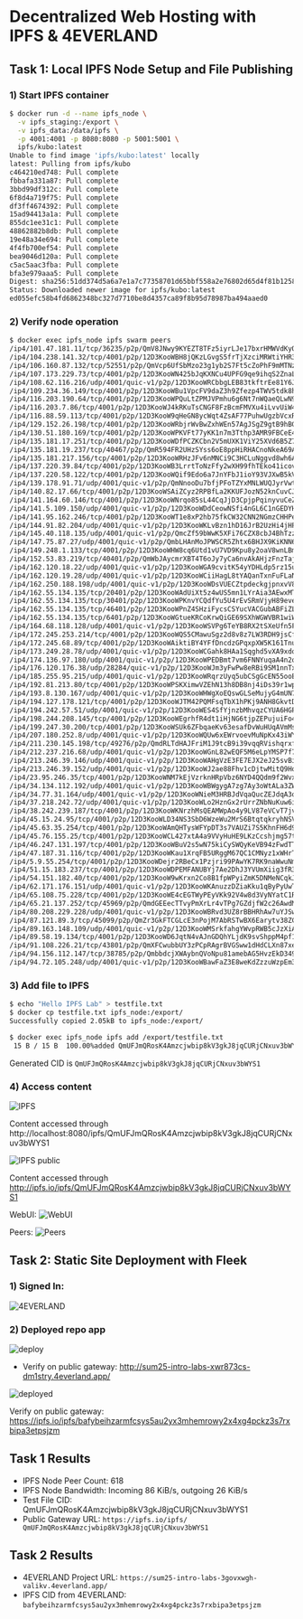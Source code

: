 # Decentralized Web Hosting with IPFS & 4EVERLAND
## Task 1: Local IPFS Node Setup and File Publishing
### 1) Start IPFS container
```bash
$ docker run -d --name ipfs_node \
  -v ipfs_staging:/export \
  -v ipfs_data:/data/ipfs \
  -p 4001:4001 -p 8080:8080 -p 5001:5001 \
  ipfs/kubo:latest
Unable to find image 'ipfs/kubo:latest' locally
latest: Pulling from ipfs/kubo
c464210ed748: Pull complete 
fbbafa331a87: Pull complete 
3bbd99df312c: Pull complete 
6f8d4a719f75: Pull complete 
df3ff4674392: Pull complete 
15ad94413a1a: Pull complete 
855dc1ee31c1: Pull complete 
48862882b8db: Pull complete 
19e48a34e694: Pull complete 
4f4fb700ef54: Pull complete 
bea9046d120a: Pull complete 
c5ac5aac3fba: Pull complete 
bfa3e979aaa5: Pull complete 
Digest: sha256:51dd374d5a6a7e1a7c77358701d65bbf558a2e76802d65d4f81b125877811ee1
Status: Downloaded newer image for ipfs/kubo:latest
ed055efc58b4fd6862348bc327d7710be8d4357ca89f8b95d78987ba494aaed0
```

### 2) Verify node operation
```bash
$ docker exec ipfs_node ipfs swarm peers
/ip4/101.47.181.11/tcp/36235/p2p/QmV8JNwy9KYEZT8TFz5iyrLJe17bxrHMWVdKyQP5L7K1n7
/ip4/104.238.141.32/tcp/4001/p2p/12D3KooWBH8jQKzLGvgS5frTjXzciMRWtiYHR35JhoXGNK9q2eqd
/ip4/106.160.87.132/tcp/52551/p2p/QmVcp6UfSbMzo23g1yb2S7Ft5cZoPhF9mMTNzmWvwGhH65
/ip4/107.173.229.73/tcp/4001/p2p/12D3KooWN425bJqKXNCu4UPFG9qe9ihqS2ZnaLjqxzhGYrXDk1dq
/ip4/108.62.116.216/udp/4001/quic-v1/p2p/12D3KooWRCbbgLEB83tkftrEe81Y6JEQPFEFNEwc2WPqTFnxVwD9
/ip4/109.234.36.149/tcp/4001/p2p/12D3KooWBu1VpcFV9daZ3h9Zfezp4TWV5tdk8hP2oSb7hnf6RsxS
/ip4/116.203.190.64/tcp/4001/p2p/12D3KooWPQuLtZPMJVPmhu6g6Nt7nWQaeQLwN9DcKSyuMUJTKc41
/ip4/116.203.7.86/tcp/4001/p2p/12D3KooWJ4kRKuTsCNGF8FzBcmFMVXu4iLvvUiW4EQ2fyU6sVEth
/ip4/116.88.59.113/tcp/4001/p2p/12D3KooW9qHeGN8ycWqt4ZsAF77PuhwUgzbVcxRsGc1sYqoVDB1f
/ip4/129.152.26.198/tcp/4001/p2p/12D3KooWRbjrWvBwZxhWEn57AgJSgZ9gtB9hBGdu6xArcfVGgj1X
/ip4/130.51.180.169/tcp/4001/p2p/12D3KooWPKVFt77yKK1n7m3Tthp3AMR9FBCeE4qDrdByeAtL85F9
/ip4/135.181.17.251/tcp/4001/p2p/12D3KooWDfPCZKCbn2V5mUXK1ViY25XVd6B5Z7KnE7KoRW5ZJ5Je
/ip4/135.181.19.237/tcp/40467/p2p/QmR594FR2UHzSYss6oE8ppHiRHACnoNkeA69AY685GkRvg
/ip4/135.181.217.156/tcp/4001/p2p/12D3KooWRHzJFv6nMNCi9C3HCLuNggvd8wh6AhJsvMw19q7HMuph
/ip4/137.220.39.84/tcp/4001/p2p/12D3KooWB3LrrtToNzFfy2wXH99fhTEko41icovhYZ22WHj4Whd5
/ip4/137.220.58.122/tcp/4001/p2p/12D3KooWQif9Edo6a7JnYFbJ1ioY93VJXwB5kVdUg5CStQNivVTP
/ip4/139.178.91.71/udp/4001/quic-v1/p2p/QmNnooDu7bfjPFoTZYxMNLWUQJyrVwtbZg5gBMjTezGAJN
/ip4/140.82.17.66/tcp/4001/p2p/12D3KooWSAiZCyz2RPBfLa2KKUFJozN52knCuvCJH5BF8MfMCP8M
/ip4/141.164.60.146/tcp/4001/p2p/12D3KooWNrqo85sL44CqJjD3CpjpPqinyvuCeZ9Qv8939dN3YgR6
/ip4/141.5.109.150/udp/4001/quic-v1/p2p/12D3KooWDdCeowNSfi4nGL6C1nGEDYH8yh97dzeDXDmEmpqLc5Tm
/ip4/141.95.162.246/tcp/4001/p2p/12D3KooWT1e8xP2hb75fkCW32CNN2NGmzCHHPeQStMgYxmX18KmN
/ip4/144.91.82.204/udp/4001/quic-v1/p2p/12D3KooWKLvBzn1hD16JrB2UzHi4jHPRAN3PvzVg1qf3Ssba4m4Z
/ip4/145.40.118.135/udp/4001/quic-v1/p2p/QmcZf59bWwK5XFi76CZX8cbJ4BhTzzA3gU1ZjYZcYW3dwt
/ip4/147.75.87.27/udp/4001/quic-v1/p2p/QmbLHAnMoJPWSCR5Zhtx6BHJX9KiKNN6tpvbUcqanj75Nb
/ip4/149.248.1.133/tcp/4001/p2p/12D3KooWHW8cq6Utd1vU7VD9Kpu8y2oaV8wnLBmsNeFnhB4vyPSb
/ip4/152.53.83.219/tcp/40401/p2p/QmWbJAycmrXBT4T6oJy7yCa6nvAkAHjzFnzTajy3GWuKrn
/ip4/162.120.18.22/udp/4001/quic-v1/p2p/12D3KooWGA9cvitK54yYDHLdp5rz15ueW9PqSP7fBB2uubTfbbAh
/ip4/162.120.19.28/udp/4001/quic-v1/p2p/12D3KooWCiiHagL8tYAQanTxnFuFLaNvGHRvEiBegxtJREMdY9eV
/ip4/162.250.188.198/udp/4001/quic-v1/p2p/12D3KooWDsVUECZtpdeckgjpnxvV8xQMeNci7m9vpakLpCjTfwyG
/ip4/162.55.134.135/tcp/20401/p2p/12D3KooWAdUiXt5z4wUS5mn1LYrAia3AEwxMTappqsURgHoXe7TR
/ip4/162.55.134.135/tcp/30401/p2p/12D3KooWPKnvYCQdfYu5U4rEvSRmVjyH89eveYjdvCAqBSK3LV72
/ip4/162.55.134.135/tcp/46401/p2p/12D3KooWPnZ4SHziFycsCSYucVACGubABFiZLbbBGuL7ctgc36ui
/ip4/162.55.134.135/tcp/6401/p2p/12D3KooWGtueKRCoKrwQiGE69SXhWGWVBR1wiWcNumYBXKuPnvsK
/ip4/164.68.118.128/udp/4001/quic-v1/p2p/12D3KooWSVPg6TeYB8RX2tSXeUfn5FSA3fC86T65tX2MNVcwMmDz
/ip4/172.245.253.214/tcp/4001/p2p/12D3KooWQS5CMawuSgz2d8v8z7LW3RDH9jsCfkENLyLmD1JmhPaQ
/ip4/172.245.68.89/tcp/4001/p2p/12D3KooWAiktiBY4YFfDncdzGPqxpXW5K161Tnu183fTtQ7bAzrP
/ip4/173.249.28.78/udp/4001/quic-v1/p2p/12D3KooWCGahk8HAa1Sqghd5vXA9xdonGvxZQ1A5EhuTjPf8Um1J
/ip4/174.136.97.180/udp/4001/quic-v1/p2p/12D3KooWPEDBmt7vm6FNNYuqaA4n2qMUZ6wPK5NcRc8t6KpqgRkV
/ip4/176.120.176.38/udp/28284/quic-v1/p2p/12D3KooWJm3yFwPw8eRBi9SM1nnTxxqmcugxqZZDH1VgqDxK6gef
/ip4/185.255.95.215/udp/4001/quic-v1/p2p/12D3KooWRqrzUyq5ubCSgGcEN55ooEtZhDijgzhJwVRsajqpTJZ2
/ip4/192.81.213.80/tcp/4001/p2p/12D3KooWPSKXimwVZEhN13h8DB8nj4iDs39r1wprLr1EnjwAdBCm
/ip4/193.8.130.167/udp/4001/quic-v1/p2p/12D3KooWHWgXoEQswGLSeMujyG4mUN73hNUvKdoSp5Y1wKQ6BrBk
/ip4/194.127.178.121/tcp/4001/p2p/12D3KooWJTM42PQMFsqTbX1hPKj9ANH8GkvtDQddAXFhVBe3o8V9
/ip4/194.242.57.51/udp/4001/quic-v1/p2p/12D3KooWES4SfYjnzbMhvqzCYUA6HGPh9pShXhzep5SPzcuxbXmk
/ip4/198.244.208.145/tcp/4001/p2p/12D3KooWEgrhfR4dt1iHjNG6tjpZEPujuiFo4CCJQNDJEtUQbcKT
/ip4/199.247.30.200/tcp/4001/p2p/12D3KooWSUk6ZFbqaeKv63esafDvWuHUqAVmMsr4gh1kdYFLi4JB
/ip4/207.180.252.8/udp/4001/quic-v1/p2p/12D3KooWQUw6xEWrvoevMuNpKx43iWYJUAqeJWK9EamnYpWSNzGy
/ip4/211.230.145.198/tcp/49276/p2p/QmdRLTdHAJFriM1J9tcB9i39vqqRVishqrxf9yiMEZQ33p
/ip4/212.237.216.68/udp/4001/quic-v1/p2p/12D3KooWGnL82wEQF5M6eLpYMSP7f7RJ9wZVtV19KezV28rmNDve
/ip4/213.246.39.146/udp/4001/quic-v1/p2p/12D3KooWAHgVzE3FE7EJX2eJ25svBizJUFRAg3W8Fw49ZFf6wFU1
/ip4/213.246.39.152/udp/4001/quic-v1/p2p/12D3KooWJ2ae88Fhv1cDjtwMitQ9HoByy3g2h2kJVrgUBZgNmrmp
/ip4/23.95.246.35/tcp/4001/p2p/12D3KooWNM7kEjVzrknHRpVbz6NYD4QQdm9f2Wvxiy7LYBDQ7qNm
/ip4/34.134.112.192/udp/4001/quic-v1/p2p/12D3KooWBWgygA7zg7Ay3oWtALa3ZW2HS6MhM1T7PvnSCok4hQcu
/ip4/34.77.31.164/udp/4001/quic-v1/p2p/12D3KooWNieM3HRBJdVqaQucZEJdqA3oWKrKf3Gx3hp2cmtR9GNK
/ip4/37.218.242.72/udp/4001/quic-v1/p2p/12D3KooWLo2HznGx2rUrrZNbNuKuw6irmRkRdk7rPntGqeNUB3sh
/ip4/38.242.239.187/tcp/4001/p2p/12D3KooWKNrzhMsQEAMWpAo4y9LV87eVCvT7jvYJJqC4YVU14MXE
/ip4/45.15.24.95/tcp/4001/p2p/12D3KooWLD34NS3SbD6WzeWu2MrS6BtqtqkryhNSVBCBjNcd5EfQ
/ip4/45.63.35.254/tcp/4001/p2p/12D3KooWAmQHTysWFYpDT3s7VAUZi7S5KhnFH6d9dd95YrEiCSJY
/ip4/45.76.155.25/tcp/4001/p2p/12D3KooWCL427xtA4a9VVyHuHE9LKzCcshjmg57tC8nMYDsnW3BN
/ip4/46.247.131.197/tcp/4001/p2p/12D3KooWBuV2s5wN75kiCySWQyKeVB94zFwdTTjiDsisSohGbrMr
/ip4/47.187.31.116/tcp/4001/p2p/12D3KooWKau1XrqFB5URggM67QC1CMNyz1xWHrTFPy9owsm5igSF
/ip4/5.9.55.254/tcp/4001/p2p/12D3KooWDejr2RBeCx1Pzjri99PAwYK7RK9naWwuNmtNKsT7ZgLw
/ip4/51.15.183.237/tcp/4001/p2p/12D3KooWDPEMFANUBYj7Ae2DhJ3YVUmXiig3fR3mig4uHP8q5yVn
/ip4/54.151.182.40/tcp/4001/p2p/12D3KooW9wKrxn2Co8B1fpWPyiZmK5DNMeNCqkJsaBzJTAwmA7fq
/ip4/62.171.176.151/udp/4001/quic-v1/p2p/12D3KooWKAnuzzDZiaKku1qByPyUwTBP6w5tGcCvAHPR8nUVZ7Fo
/ip4/65.108.75.228/tcp/4001/p2p/12D3KooWE4cEGTWyPEyVKk92V4w8d3VyNYatC1Rb6G7Ki72gNLPN
/ip4/65.21.137.252/tcp/45969/p2p/QmdGEEecTTvyPmXrLr4vTPg7GZdjfW2c26AwdMNTjro9DY
/ip4/80.208.229.228/udp/4001/quic-v1/p2p/12D3KooWBRvd3UZ8rBBHRhAw7uYJSwmpB2b14dx95xtopz7PFhgY
/ip4/87.121.89.3/tcp/45099/p2p/QmZr3GkFTCGLcE3nPojM7AbRSTwBX6Earytv38ZC6hKJg7
/ip4/89.163.148.109/udp/4001/quic-v1/p2p/12D3KooWMSrkfahgYWvpRWB5cJzXiAzWJeFwYMDXrZJmTWYwHXcH
/ip4/89.58.19.134/tcp/4001/p2p/12D3KooWD6JqtN4vAJnGDQhYLjdK9svShppM4pf1V5zPDS994PrX
/ip4/91.108.226.21/tcp/43801/p2p/QmXFCwubbUY3zPCpRAgrBVGSww1dHdCLXn87xedJNqy7Z5
/ip4/94.156.112.147/tcp/38785/p2p/QmbbdcjXWAybnQVoNpu81amebAG5HvzEkD349k2ebcqnaS
/ip4/94.72.105.248/udp/4001/quic-v1/p2p/12D3KooWBawFaZ3E8weKdZzzuWzpEm3qBXVYqExpesKCagWd47U4
```

### 3) Add file to IPFS
```bash
$ echo "Hello IPFS Lab" > testfile.txt
$ docker cp testfile.txt ipfs_node:/export/
Successfully copied 2.05kB to ipfs_node:/export/

$ docker exec ipfs_node ipfs add /export/testfile.txt
 15 B / 15 B  100.00%added QmUFJmQRosK4Amzcjwbip8kV3gkJ8jqCURjCNxuv3bWYS1 testfile.txt
```

Generated CID is `QmUFJmQRosK4Amzcjwbip8kV3gkJ8jqCURjCNxuv3bWYS1`

### 4) Access content
![IPFS](submission10_pics/ipfs.png)

Content accessed through 
http://localhost:8080/ipfs/QmUFJmQRosK4Amzcjwbip8kV3gkJ8jqCURjCNxuv3bWYS1

![IPFS public](submission10_pics/ipfs_public.png)

Content accessed through
http://ipfs.io/ipfs/QmUFJmQRosK4Amzcjwbip8kV3gkJ8jqCURjCNxuv3bWYS1

WebUI:
![WebUI](submission10_pics/webui.png)

Peers:
![Peers](submission10_pics/peers.png)

## Task 2: Static Site Deployment with Fleek
### 1) Signed In:
![4EVERLAND](submission10_pics/4EVERLAND.png)

### 2) Deployed repo app
![deploy](submission10_pics/deploy.png)

- Verify on public gateway: http://sum25-intro-labs-xwr873cs-dm1stry.4everland.app/

![deployed](submission10_pics/image.png)

Verify on public gateway: https://ipfs.io/ipfs/bafybeihzarmfcsys5au2yx3mhemrowy2x4xg4pckz3s7rxbipa3etpsjzm

## Task 1 Results
- IPFS Node Peer Count: 618
- IPFS Node Bandwidth: Incoming 86 KiB/s, outgoing 26 KiB/s
- Test File CID: QmUFJmQRosK4Amzcjwbip8kV3gkJ8jqCURjCNxuv3bWYS1
- Public Gateway URL: `https://ipfs.io/ipfs/    QmUFJmQRosK4Amzcjwbip8kV3gkJ8jqCURjCNxuv3bWYS1`

## Task 2 Results
- 4EVERLAND Project URL: `https://sum25-intro-labs-3govxwgh-valikv.4everland.app/`
- IPFS CID from 4EVERLAND: `bafybeihzarmfcsys5au2yx3mhemrowy2x4xg4pckz3s7rxbipa3etpsjzm`